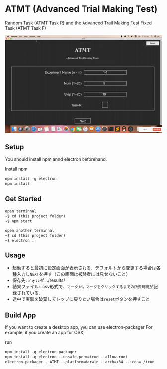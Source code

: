 # ATMT (Advanced Trial Making Test)

 Random Task (ATMT Task R) and the Advanced Trail Making Test Fixed Task (ATMT Task F)

<img src="./atmt.gif" width="100">

## Setup

You should install npm annd electron beforehand.

<a herf=https://www.npmjs.com/get-npm>Install npm</a>

```
npm install -g electron
npm install
```

## Get Started
```
open terminnal
~$ cd (this project folder)
~$ npm start
```
```
open another terminnal
~$ cd (this project folder)
~$ electron .
```

## Usage

- 起動すると最初に設定画面が表示される．デフォルトから変更する場合は各種入力し`NEXT`を押す（この画面は被験者には見せないこと）
- 保存先:フォルダ: ./results/
- 結果ファイル: .csv形式で、`マークid，マークをクリックするまでの所要時間`が記録されている．
- 途中で実験を破棄してトップに戻りたい場合は`reset`ボタンを押すこと

## Build App

If you want to create a desktop app, you can use electron-packager
For example, if you create an app for OSX,

run

```
npm install -g electron-packager
npm install -g electron --unsafe-perm=true --allow-root
electron-packager . ATMT --platform=darwin --arch=x64 --icon=./icon
```

